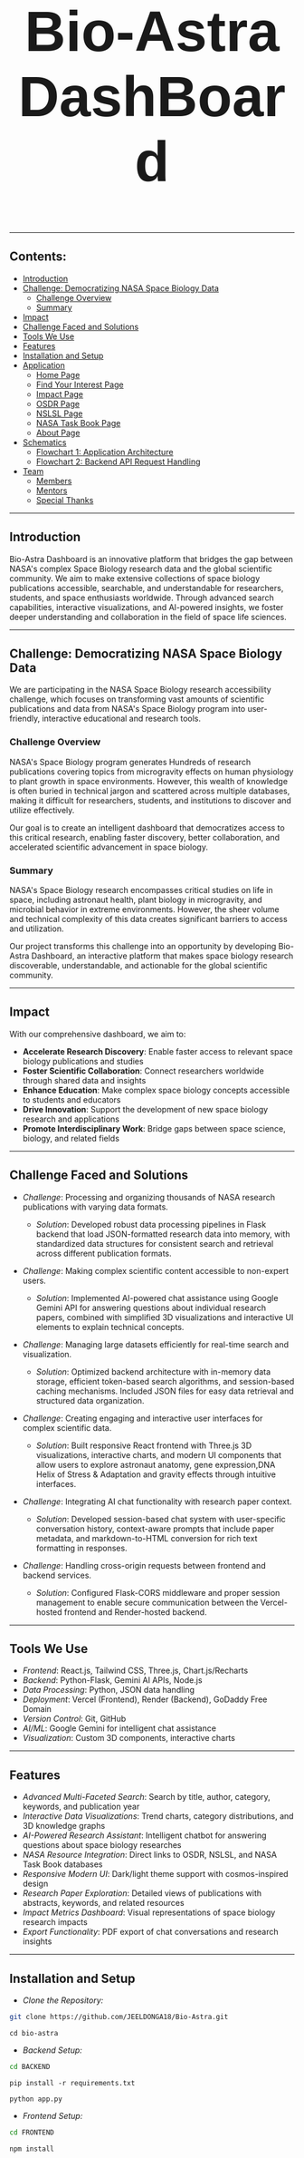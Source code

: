 <h1 align="center" style="font-size: 100px; font-family: 'Arial';"><strong> Bio-Astra DashBoard</strong></h1>

---

## Contents:

- [Introduction](#introduction)
- [Challenge: Democratizing NASA Space Biology Data](#challenge-democratizing-nasa-space-biology-data)
  - [Challenge Overview](#challenge-overview)
  - [Summary](#summary)
- [Impact](#impact)
- [Challenge Faced and Solutions](#challenge-faced-and-solutions)
- [Tools We Use](#tools-we-use)
- [Features](#features)
- [Installation and Setup](#installation-and-setup)
- [Application](#application)
  - [Home Page](#home-page)
  - [Find Your Interest Page](#find-your-interest-page)
  - [Impact Page](#impact-page)
  - [OSDR Page](#osdr-page)
  - [NSLSL Page](#nslsl-page)
  - [NASA Task Book Page](#nasa-task-book-page)
  - [About Page](#about-page)
- [Schematics](#schematics)
  - [Flowchart 1: Application Architecture](#flowchart-1-application-architecture)
  - [Flowchart 2: Backend API Request Handling](#flowchart-2-backend-api-request-handling)
- [Team](#team)
  - [Members](#members)
  - [Mentors](#mentors)
  - [Special Thanks](#special-thanks)

---

## Introduction

Bio-Astra Dashboard is an innovative platform that bridges the gap between NASA's complex Space Biology research data and the global scientific community. We aim to make extensive collections of space biology publications accessible, searchable, and understandable for researchers, students, and space enthusiasts worldwide. Through advanced search capabilities, interactive visualizations, and AI-powered insights, we foster deeper understanding and collaboration in the field of space life sciences.

---

## Challenge: Democratizing NASA Space Biology Data

We are participating in the NASA Space Biology research accessibility challenge, which focuses on transforming vast amounts of scientific publications and data from NASA's Space Biology program into user-friendly, interactive educational and research tools.

### Challenge Overview

NASA's Space Biology program generates Hundreds of research publications covering topics from microgravity effects on human physiology to plant growth in space environments. However, this wealth of knowledge is often buried in technical jargon and scattered across multiple databases, making it difficult for researchers, students, and institutions to discover and utilize effectively.

Our goal is to create an intelligent dashboard that democratizes access to this critical research, enabling faster discovery, better collaboration, and accelerated scientific advancement in space biology.

### Summary

NASA's Space Biology research encompasses critical studies on life in space, including astronaut health, plant biology in microgravity, and microbial behavior in extreme environments. However, the sheer volume and technical complexity of this data creates significant barriers to access and utilization.

Our project transforms this challenge into an opportunity by developing Bio-Astra Dashboard, an interactive platform that makes space biology research discoverable, understandable, and actionable for the global scientific community.

---

## Impact


With our comprehensive dashboard, we aim to:

- **Accelerate Research Discovery**: Enable faster access to relevant space biology publications and studies
- **Foster Scientific Collaboration**: Connect researchers worldwide through shared data and insights
- **Enhance Education**: Make complex space biology concepts accessible to students and educators
- **Drive Innovation**: Support the development of new space biology research and applications
- **Promote Interdisciplinary Work**: Bridge gaps between space science, biology, and related fields

---

## Challenge Faced and Solutions
- *Challenge*: Processing and organizing thousands of NASA research publications with varying data formats.
  - *Solution*: Developed robust data processing pipelines in Flask backend that load JSON-formatted research data into memory, with standardized data structures for consistent search and retrieval across different publication formats.

- *Challenge*: Making complex scientific content accessible to non-expert users.
  - *Solution*: Implemented AI-powered chat assistance using Google Gemini API for answering questions about individual research papers, combined with simplified 3D visualizations and interactive UI elements to explain technical concepts.

- *Challenge*: Managing large datasets efficiently for real-time search and visualization.
  - *Solution*: Optimized backend architecture with in-memory data storage, efficient token-based search algorithms, and session-based caching mechanisms. Included JSON files for easy data retrieval and structured data organization.

- *Challenge*: Creating engaging and interactive user interfaces for complex scientific data.
    - *Solution*: Built responsive React frontend with Three.js 3D visualizations, interactive charts, and modern UI components that allow users to explore astronaut anatomy, gene expression,DNA Helix of Stress & Adaptation and gravity effects through intuitive interfaces.

- *Challenge*: Integrating AI chat functionality with research paper context.
  - *Solution*: Developed session-based chat system with user-specific conversation history, context-aware prompts that include paper metadata, and markdown-to-HTML conversion for rich text formatting in responses.

- *Challenge*: Handling cross-origin requests between frontend and backend services.
  - *Solution*: Configured Flask-CORS middleware and proper session management to enable secure communication between the Vercel-hosted frontend and Render-hosted backend.

---

## Tools We Use

- *Frontend*: React.js, Tailwind CSS, Three.js, Chart.js/Recharts
- *Backend*: Python-Flask, Gemini AI APIs, Node.js
- *Data Processing*: Python, JSON data handling
- *Deployment*: Vercel (Frontend), Render (Backend), GoDaddy Free Domain
- *Version Control*: Git, GitHub
- *AI/ML*: Google Gemini for intelligent chat assistance
- *Visualization*: Custom 3D components, interactive charts

---

## Features

- *Advanced Multi-Faceted Search*: Search by title, author, category, keywords, and publication year
- *Interactive Data Visualizations*: Trend charts, category distributions, and 3D knowledge graphs
- *AI-Powered Research Assistant*: Intelligent chatbot for answering questions about space biology researches
- *NASA Resource Integration*: Direct links to OSDR, NSLSL, and NASA Task Book databases
- *Responsive Modern UI*: Dark/light theme support with cosmos-inspired design
- *Research Paper Exploration*: Detailed views of publications with abstracts, keywords, and related resources
- *Impact Metrics Dashboard*: Visual representations of space biology research impacts
- *Export Functionality*: PDF export of chat conversations and research insights

---

## Installation and Setup

- *Clone the Repository:*

```bash
git clone https://github.com/JEELDONGA18/Bio-Astra.git
```
```
cd bio-astra
```

- *Backend Setup:*
```bash
cd BACKEND
```
```
pip install -r requirements.txt
```
```
python app.py
```

- *Frontend Setup:*
```bash
cd FRONTEND
```
```
npm install
```
```
npm run dev
```

---

## Application

### Home Page:

- Immersive space-themed landing experience with animated starfield background
- Project mission overview and key features showcase
- Interactive 3D Constellation of All 5 Categories of Researches
- Publications by Time(Trend analysis) charts and Publications by Category(data) insights
- Key Features and Call-to-Action sections for exploration

https://github.com/user-attachments/assets/6f852260-a3ec-426e-915c-2a67aeb265e5

### Find Your Interest Page:

- Advanced search interface with multiple filter options(Search by title, author, category, and keywords)
- Real-time search results with publication details
- Interactive Knowledge Graph for Individual Researches 
- Direct access to detailed paper views
- Direct Link For specific Research Paper and Related Research Paper
- AI chatbot Intigrated To get direct Info About Individual Research Paper



https://github.com/user-attachments/assets/811cad2b-d5bb-4a0a-822b-424c51de5424


### Impact Page:

 - Comprehensive metrics dashboard for space biology research impact

- *3D Astronaut Anatomy Viewer*: Interactive 3D model of human body showing spaceflight impacts on different organs and systems

- *DNA Helix of Stress & Adaptation*: 3D DNA visualization with radiation simulation, showing genetic damage and gene expression changes

- *Gravity & Bone Morphology*: Interactive gravity slider demonstrating bone density loss at different gravity levels (Earth, Mars, Moon, Microgravity)

- *Gene Expression Matrix*: 3D heatmap visualization of gene expression changes across tissues, with filtering and detailed research insights



https://github.com/user-attachments/assets/aa972e0f-e7a7-4c6d-9aa0-f5b43d16a1b7


### OSDR Page:

- Open Science Data Repository:
NASA's comprehensive repository for space biology data, including experimental results, datasets, and research findings from space missions and ground-based studies.
- Interactive TrendChart for Studies by Organism and Piecharts for Different Fields(OSD,Title,Assay,Organism,Tissue,Factor,)

- Direct links to full research Pages(Open Science Data Repository,GeneLab Data System,Space Biology Data Standards,Research Data API)



https://github.com/user-attachments/assets/41e259fb-4adf-47c7-9aff-9c19764d4193


### NSLSL Page:

- Comprehensive digital library containing NASA's space life sciences publications, research reports, and technical documents spanning decades of space biology research.
- Extensive archive of NASA space biology research spanning from early space missions to current International Space Station studies, including unpublished reports and data.
- Searchable database of peer-reviewed publications, conference proceedings, and technical papers from NASA space biology research programs and collaborations.
- Educational materials, tutorials, and learning resources for students, educators, and researchers interested in space life sciences and NASA research.



https://github.com/user-attachments/assets/e697de50-81cf-4043-95dd-2ab019fd44a4


### NASA Task Book Page:

- Comprehensive database of NASA-funded research projects, including project descriptions, principal investigators, funding amounts, and research outcomes across all NASA programs.
- Research program studying how microgravity, radiation, and spaceflight environments affect living systems including microbes, plants, animals, and humans.
- Database of NASA-funded human health and performance research to mitigate risks to astronauts during space exploration missions.
- Collection of NASA-funded research projects in biological and physical sciences to advance fundamental knowledge and support future space missions.



https://github.com/user-attachments/assets/cc26ff22-fa1c-41c9-9b08-75c64cbc768c


### About Page:

- About Bio-Astra Dashboard
- Special Thanks
- Project mentor information
- Team member profiles and expertise
- Technology stack overview
- Project impact and vision statements
- Contact and collaboration opportunities


https://github.com/user-attachments/assets/5f221303-fa96-48ad-8a88-a715ba37ac0b


---

## Schematics

### Flowchart 1: Application Architecture

This flowchart represents the architecture of the Bio-Astra Dashboard application with a focus on the interaction between the frontend, backend, and data sources.

1. *Frontend (React on Vercel)*
    - The frontend is built using React, deployed on Vercel.
It handles user interactions, data visualization, and API communication. React Project on Vercel (Frontend)
    - The frontend framework handles user inputs and sends API requests to the backend for search, chat, and data retrieval operations.

2. *Backend (Python Flask on Render)*
    - The backend is a Python Flask project hosted on Render.
It handles API requests from the frontend, processes research data, and integrates with AI services.
    - Python Flask Project on Render (Backend)
    - The backend processes search queries, manages chat sessions, and serves JSON responses with research paper data and AI-generated insights.

3. *Data Layer*
    - JSON-based research paper datasets are used for data storage and retrieval.
JSON Data Files (Data Layer)
    - Research data is stored in JSON files, loaded into memory for efficient access, with search indexes and metadata for quick retrieval.

4. *AI Integration (Gemini APIs)*
    - Google Gemini AI is integrated for intelligent chat assistance.
Gemini AI Integration
    - Provides context-aware responses based on research paper content and natural language processing for research queries.

5. *External NASA Resources*
    - Direct integration with NASA databases for enhanced research capabilities.
External NASA Resources
    - Includes connections to OSDR, NSLSL, and NASA Task Book for real-time data fetching and cross-referencing.

6. *Data Flow*
    - Data flows between the frontend, backend, and data sources through API requests.
Flow of Data
    - User interactions trigger API requests from frontend to backend, backend processes data and AI responses, retrieves from JSON data sources and external NASA APIs, then returns processed results to frontend for visualization.
<img width="1024" height="1024" alt="Gemini_Generated_Image_sx4hi1sx4hi1sx4h" src="https://github.com/user-attachments/assets/68f2bca0-a611-42a1-9a38-21b5d6155a55" />


### Flowchart 2: Backend API Request Handling

This flowchart outlines how backend API requests are processed in the Bio-Astra system.

1. *API Request Reception*
   - Flask server receives HTTP requests from frontend
   - Request parsing and validation

2. *Data Processing*
   - Search queries processed against research databases
   - Filter application and result ranking
   - Data formatting for frontend consumption

3. *AI Chat Processing*
   - Gemini API integration for intelligent responses
   - Context building from research paper data
   - Response formatting and markdown processing

4. *Response Generation*
   - JSON response creation with success/error handling
   - Data serialization and optimization

5. *Export Functionality*
   - PDF generation for chat conversations
   - File streaming and download handling

6. *Error Handling & Logging*
   - Comprehensive error catching and logging
   - Graceful failure responses
   - Performance monitoring and debugging
<img width="1024" height="1024" alt="Gemini_Generated_Image_4sji364sji364sji" src="https://github.com/user-attachments/assets/dd0bab89-4423-4011-a3c8-c869a4503763" />

---

## Team

### Members:

- *Jeel Donga* - Full Stack Developer (Backend & API Systems)
- *Meet Paladiya* - Full Stack Developer (Frontend & Data Gathering,Cleaning,Visualization)
- *Vishal Shingala* - Full Stack Developer (Data Pipeline & Integration To Create Visuals)
- *Dhyey Desai* - Research & Storytelling Strategist
- *Dhrumil Khatiwala* - Quality & Reliability Champion
- *Parth Gevariya* - Project Representation & Documentation Lead

We are Third Year Computer Engineering students from SCET, Surat.

### Mentor:

- *Prof. (Dr.) Bintu Kadhiwala* -  Assistant Professor, Computer Engineering Department, SCET, Surat.

### Special Thanks:

- Special thanks to *NASA* for providing access to Space Biology research data and resources and Domain From Godday.
- Special thanks to *Gemini* for providing Gemini API Key for the Chatbot Integration.

---

Built with ❤ for advancing Space Biology research and discovery
